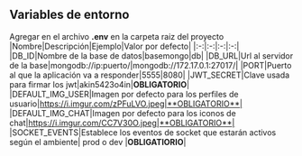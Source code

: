 ## Variables de entorno

Agregar en el archivo **.env** en la carpeta raiz del proyecto
|Nombre|Descripción|Ejemplo|Valor por defecto|
|:-:|:-:|:-:|:-:|
|DB_ID|Nombre de la base de datos|basemongo|db|
|DB_URL|Url al servidor de la base|mongodb://ip:puerto/|mongodb://172.17.0.1:27017/|
|PORT|Puerto al que la aplicación va a responder|5555|8080|
|JWT_SECRET|Clave usada para firmar los jwt|akin5423o4in|**OBLIGATORIO**|
|DEFAULT_IMG_USER|Imagen por defecto para los perfiles de usuario|https://i.imgur.com/zPFuLVO.jpeg|**OBLIGATORIO**|
|DEFAULT_IMG_CHAT|Imagen por defecto para los iconos de chat|https://i.imgur.com/CC7V30O.jpeg|**OBLIGATORIO**|
|SOCKET_EVENTS|Establece los eventos de socket que estarán activos según el ambiente| prod o dev |**OBLIGATIORIO**|